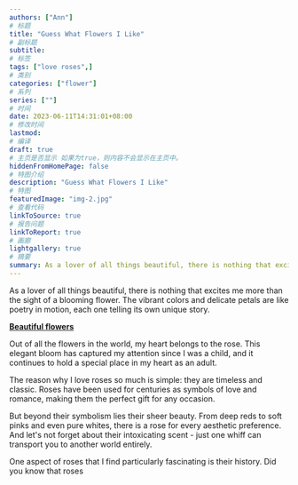 ```yaml
---
authors: ["Ann"]
# 标题
title: "Guess What Flowers I Like"
# 副标题
subtitle:
# 标签
tags: ["love roses",]
# 类别
categories: ["flower"]
# 系列
series: [""]
# 时间
date: 2023-06-11T14:31:01+08:00
# 修改时间
lastmod:
# 编译
draft: true
# 主页是否显示 如果为true，则内容不会显示在主页中。
hiddenFromHomePage: false
# 特图介绍
description: "Guess What Flowers I Like"
# 特图
featuredImage: "img-2.jpg"
# 查看代码
linkToSource: true
# 报告问题
linkToReport: true
# 画廊
lightgallery: true
# 摘要
summary: As a lover of all things beautiful, there is nothing that excites me more than the sight of a blooming flower. 
---
```


As a lover of all things beautiful, there is nothing that excites me more than the sight of a blooming flower. The vibrant colors and delicate petals are like poetry in motion, each one telling its own unique story.

[**Beautiful flowers**](https://www.amazon.com/Graceful-Fleurs-Preserved-Delivery-Birthday/dp/B09HBX1YH9/ref=sr_1_3_sspa?crid=1STRAQ8FYWGU5&amp;keywords=flowers&amp;qid=1686489795&amp;sprefix=flow%252Caps%252C855&amp;sr=8-3-spons&amp;spLa=ZW5jcnlwdGVkUXVhbGlmaWVyPUExNkpSTDhPSUNWTVBXJmVuY3J5cHRlZElkPUEwMzk1Mzc3M1Y1UTVIV0JRRjFYNCZlbmNyeXB0ZWRBZElkPUEwNDMyODk2MU5KTDFMWFRJQUlVUSZ3aWRnZXROYW1lPXNwX2F0ZiZhY3Rpb249Y2xpY2tSZWRpcmVjdCZkb05vdExvZ0NsaWNrPXRydWU&amp;th=1&_encoding=UTF8&tag=make01e-20&linkCode=ur2&linkId=1aec302842eeebcec28dbfc9363f932e&camp=1789&creative=9325 "Out of all the flowers in the world, my heart belongs to the rose. This elegant bloom has captured my attention since I was a child, and it continues to hold a special place in my heart as an adult.")


Out of all the flowers in the world, my heart belongs to the rose. This elegant bloom has captured my attention since I was a child, and it continues to hold a special place in my heart as an adult.

The reason why I love roses so much is simple: they are timeless and classic. Roses have been used for centuries as symbols of love and romance, making them the perfect gift for any occasion.

But beyond their symbolism lies their sheer beauty. From deep reds to soft pinks and even pure whites, there is a rose for every aesthetic preference. And let's not forget about their intoxicating scent - just one whiff can transport you to another world entirely.

One aspect of roses that I find particularly fascinating is their history. Did you know that roses


